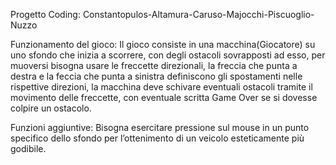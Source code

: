 Progetto Coding:
Constantopulos-Altamura-Caruso-Majocchi-Piscuoglio-Nuzzo

Funzionamento del gioco:
Il gioco consiste in una macchina(Giocatore) su uno sfondo che inizia a scorrere, con degli ostacoli sovrapposti ad esso, per muoversi bisogna usare le freccette direzionali, la freccia che punta a destra e la feccia che punta a sinistra definiscono gli spostamenti nelle rispettive direzioni, la macchina deve schivare eventuali ostacoli tramite il movimento delle freccette, con eventuale scritta Game Over se si dovesse colpire un ostacolo.

Funzioni aggiuntive:
Bisogna esercitare pressione sul mouse in un punto specifico dello sfondo per l’ottenimento di un veicolo esteticamente più godibile. 
